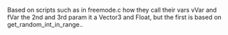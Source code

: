 Based on scripts such as in freemode.c how they call their vars vVar and fVar the 2nd and 3rd param it a Vector3 and Float, but the first is based on get_random_int_in_range..
